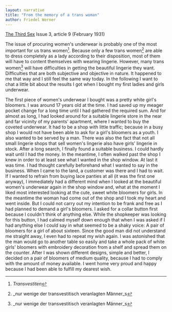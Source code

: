 ```yaml
---
layout: narrative
title: "From the memory of a trans woman"
author: Friedel Werner
---
```


[The Third Sex](/das-dritte-geschlecht/) Issue 3, article 9 (February 1931)

The issue of procuring women's underwear is probably one of the most important for us trans women[^fn1]. Because only a few trans women[^fn2] are able to dress completely as a lady according to their disposition, most of them will have to content themselves with wearing lingerie. However, many trans women[^fn2] will have difficulties in getting the beautiful lingerie they want. Difficulties that are both subjective and objective in nature. It happened to me that way and I still feel the same way today. In the following I want to chat a little bit about the results I got when I bought my first ladies and girls underwear. 

The first piece of women's underwear I bought was a pretty white girl's bloomers. I was around 17 years old at the time. I had saved up my meager pocket change for a long time until I had gathered the required sum. And for almost as long, I had looked around for a suitable lingerie store in the near and far vicinity of my parents' apartment, where I wanted to buy the coveted underwear. It had to be a shop with little traffic; because in a busy shop I would not have been able to ask for a girl's bloomers as a youth. I also wanted to be served by a man. There was also the fact that not all small lingerie shops that sell women's lingerie also have girls' lingerie in stock. After a long search, I finally found a suitable business. I could hardly wait until I had the money. In the meantime, I often walked past the shop I knew in order to at least see what I wanted in the shop window. At last it was time. I had thought carefully beforehand what I wanted to say in the business. When I came to the land, a customer was there and I had to wait. If I wanted to refrain from buying lace panties at all (it was the first one anyway), I immediately had a different mind when I looked at the beautiful women's underwear again in the shop window and, what at the moment I liked most interested looking at the cute, sweet white bloomers for girls. In the meantime the woman had come out of the shop and I took my heart and went inside. But I could not carry out my intention to be frank and free as I had planned to demand a girl's bloomers. I asked for a collar button first because I couldn't think of anything else. While the shopkeeper was looking for this button, I had calmed myself down enough that when I was asked if I had anything else I could say in what seemed to be a shaky voice: A pair of bloomers for a girl of about sixteen. Since the good man did not understand me straight away, I even had to repeat my wish again. I was astonished that the man would go to another table so easily and take a whole pack of white girls' bloomers with embroidery decoration from a shelf and spread them on the counter. After I was shown different designs, simple and better, I decided on a pair of bloomers of medium quality, because I had to comply with the amount of money available. I went home very proud and happy because I had been able to fulfill my dearest wish. 

[^fn1]: _Transvestiten_
[^fn2]: _nur wenige der transvestitisch veranlagten Männer_s